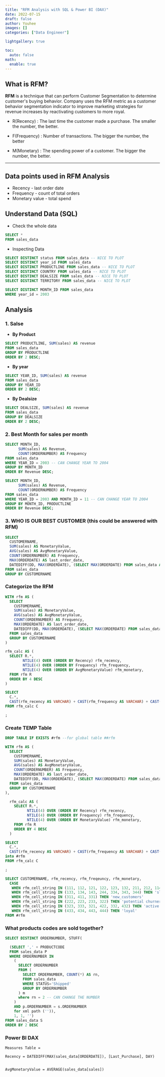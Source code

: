 ```yaml
---
title: "RFM Analysis with SQL & Power BI (DAX)"
date: 2022-07-15
draft: false
author: Youhee
images: []
categories: ["Data Engineer"]

lightgallery: true

toc:
  auto: false
math:
  enable: true
---
```


## What is RFM?
**RFM** is a technique that can perform Customer Segmentation to determine customer's buying behavior. 
Company uses the RFM metric as a customer behavior segmentation indicator to improve marketing strategies for revenue increases by reactivating customers to more royal.

* R(Recency) : The last time the customer made a purchase. The smaller the number, the better. 

* F(Frequency) : Number of transactions. The bigger the number, the better 

* M(Monetary) : The spending power of a customer. The bigger the number, the better. 


--- 

## Data points used in RFM Analysis 
* Recency - last order date
* Frequency - count of total orders
* Monetary value - total spend

## Understand Data (SQL)

* Check the whole data
```sql
SELECT * 
FROM sales_data
```

* Inspecting Data

```sql
SELECT DISTINCT status FROM sales_data -- NICE TO PLOT
SELECT DISTINCT year_id FROM sales_data
SELECT DISTINCT PRODUCTLINE FROM sales_data -- NICE TO PLOT 
SELECT DISTINCT COUNTRY FROM sales_data -- NICE TO PLOT
SELECT DISTINCT DEALSIZE FROM sales_data -- NICE TO PLOT
SELECT DISTINCT TERRITORY FROM sales_data -- NICE TO PLOT 

SELECT DISTINCT MONTH_ID FROM sales_data
WHERE year_id = 2003
```

## Analysis 

### 1. Salse
* **By Product**
```sql
SELECT PRODUCTLINE, SUM(sales) AS revenue
FROM sales_data
GROUP BY PRODUCTLINE
ORDER BY 2 DESC; 
```
* **By year**
```sql
SELECT YEAR_ID, SUM(sales) AS revenue
FROM sales_data
GROUP BY YEAR_ID
ORDER BY 2 DESC; 
```

* **By Dealsize**
```sql
SELECT DEALSIZE, SUM(sales) AS revenue
FROM sales_data
GROUP BY DEALSIZE
ORDER BY 2 DESC; 
```
### 2. Best Month for sales per month 
```sql 
SELECT MONTH_ID, 
      SUM(sales) AS Revenue, 
      COUNT(ORDERNUMBER) AS Frequency
FROM sales_data
WHERE YEAR_ID = 2003 -- CAN CHANGE YEAR TO 2004
GROUP BY MONTH_ID 
ORDER BY Revenue DESC;

```


```sql 
SELECT MONTH_ID, 
      SUM(sales) AS Revenue, 
      COUNT(ORDERNUMBER) AS Frequency
FROM sales_data
WHERE YEAR_ID = 2003 AND MONTH_ID = 11 -- CAN CHANGE YEAR TO 2004
GROUP BY MONTH_ID, PRODUCTLINE 
ORDER BY Revenue DESC;

```

### 3. WHO IS OUR BEST CUSTOMER (this could be answered with RFM)

```sql
SELECT 
  CUSTOMERNAME, 
  SUM(sales) AS MonetaryValue, 
  AVG(sales) AS AvgMonetaryValue, 
  COUNT(ORDERNUMBER) AS Frequency, 
  MAX(ORDERDATE) AS last_order_date, 
  DATEDIFF(DD, MAX(ORDERDATE), (SELECT MAX(ORDERDATE) FROM sales_data AS max_order_date)) AS Recency
FROM sales_data
GROUP BY CUSTOMERNAME
```

### Categorize the RFM 
```sql
WITH rfm AS (
  SELECT 
    CUSTOMERNAME, 
    SUM(sales) AS MonetaryValue, 
    AVG(sales) AS AvgMonetaryValue, 
    COUNT(ORDERNUMBER) AS Frequency, 
    MAX(ORDERDATE) AS last_order_date, 
    DATEDIFF(DD, MAX(ORDERDATE), (SELECT MAX(ORDERDATE) FROM sales_data AS max_order_date)) AS Recency
  FROM sales_data
  GROUP BY CUSTOMERNAME
)

rfm_calc AS (
  SELECT R.*, 
        NTILE(4) OVER (ORDER BY Recency) rfm_recency, 
        NTILE(4) OVER (ORDER BY Frequency) rfm_frequency,
        NTILE(4) OVER (ORDER BY AvgMonetaryValue) rfm_monetary,  
  FROM rfm R
  ORDER BY 4 DESC
)

SELECT 
  C.*, 
  CAST(rfm_recency AS VARCHAR) + CAST(rfm_frequency AS VARCHAR) + CAST(rfm_monetary AS VARCHAR) AS rfm_cell_string
FROM rfm_calc C

;

```

### Create TEMP Table

```sql
DROP TABLE IF EXISTS #rfm --for global table ##rfm

WITH rfm AS (
  SELECT 
    CUSTOMERNAME, 
    SUM(sales) AS MonetaryValue, 
    AVG(sales) AS AvgMonetaryValue, 
    COUNT(ORDERNUMBER) AS Frequency, 
    MAX(ORDERDATE) AS last_order_date, 
    DATEDIFF(DD, MAX(ORDERDATE), (SELECT MAX(ORDERDATE) FROM sales_data AS max_order_date)) AS Recency
  FROM sales_data
  GROUP BY CUSTOMERNAME
),

  rfm_calc AS (
    SELECT R.*, 
          NTILE(4) OVER (ORDER BY Recency) rfm_recency, 
          NTILE(4) OVER (ORDER BY Frequency) rfm_frequency,
          NTILE(4) OVER (ORDER BY MonetaryValue) rfm_monetary,  
    FROM rfm R
    ORDER BY 4 DESC
  )

SELECT 
  C.*, 
  CAST(rfm_recency AS VARCHAR) + CAST(rfm_frequency AS VARCHAR) + CAST(rfm_monetary AS VARCHAR) AS rfm_cell_string
into #rfm
FROM rfm_calc C

;
```

```sql
SELECT CUSTOMERNAME, rfm_recency, rfm_freqeuncy, rfm_monetary, 
  CASE
   WHEN rfm_cell_string IN (111, 112, 121, 122, 123, 132, 211, 212, 114, 141) THEN 'lost_customers'
   WHEN rfm_cell_string IN (133, 134, 143, 244, 334, 343, 344) THEN 'slipping away, cannot lose'
   WHEN rfm_cell_string IN (311, 411, 331) THEN 'new_customers' 
   WHEN rfm_cell_string IN (222, 223, 233, 322) THEN 'potential churners'
   WHEN rfm_cell_string IN (323, 333, 321, 422, 332, 432) THEN 'active'
   WHEN rfm_cell_string IN (433, 434, 443, 444) THEN 'loyal'
FROM #rfm
```

### What products codes are sold together?
```SQL
SELECT DISTINCT ORDERNUMBER, STUFF(

  (SELECT ',' + PRODUCTCODE
  FROM sales_data P
  WHERE ORDERNUMBER IN 
    (
      SELECT ORDERNUMBER
      FROM (
        SELECT ORDERNUMBER, COUNT(*) AS rn, 
        FROM sales_data
        WHERE STATUS='Shipped'
        GROUP BY ORDERNUMBER
      ) m 
      where rn = 2 -- CAN CHANGE THE NUMBER
    )
    AND p.ORDERNUMBER = s.ORDERNUMBER
    for xml path ('')), 
    1, 1, '')
FROM sales_data S
ORDER BY 2 DESC
```
### Power BI DAX
``` 
Measures Table = 
```
```
Recency = DATEDIFF(MAX(sales_data[ORDERDATE]), [Last_Purchase], DAY)


AvgMonetaryValue = AVERAGE(sales_data[sales])
```

